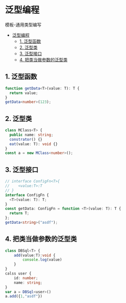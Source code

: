 # 泛型编程

模板-通用类型编写

- [泛型编程](#泛型编程)
  - [<span id="1">1. 泛型函数</span>](#1-泛型函数)
  - [<span id="2">2. 泛型类</span>](#2-泛型类)
  - [<span id="3">3. 泛型接口</span>](#3-泛型接口)
  - [<span id="4">4. 把类当做参数的泛型类</span>](#4-把类当做参数的泛型类)

## <span id="1">1. 泛型函数</span>

```ts
function getData<T>(value: T): T {
  return value;
}
getData<number>(123);
```

## <span id="2">2. 泛型类</span>

```ts
class MClass<T> {
  public name: string;
  constrator() {}
  eat(value: T): void {}
}
const a = new MClass<number>();
```

## <span id="3">3. 泛型接口</span>

```ts
// interface ConfigFn<T>{
//    <value:T>:T
// }
interface ConfigFn {
  <T>(value: T): T;
}
const getData: ConfigFn = function <T>(value: T): T {
  return T;
};
getData<string>("asdf");
```

## <span id="4">4. 把类当做参数的泛型类</span>

```ts
class DBSql<T> {
    add(value:T):void {
        console.log(value)
    }
}
calss user {
    id: number;
    name: string;
}
var a = DBSql<user>()
a.add({1,"asdf"})
```
